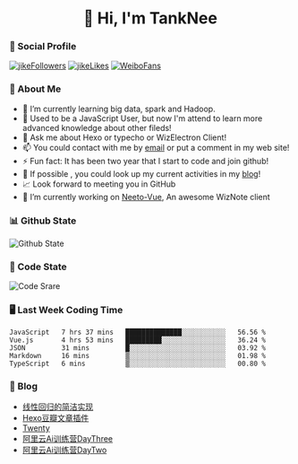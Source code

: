 
<h1 align="center">👋 Hi, I'm TankNee</h1>

### 📌 Social Profile 

[![jikeFollowers](https://img.shields.io/badge/dynamic/json?color=%23FFE411&label=JikeFollowers&query=%24.data.totalSubs&url=https%3A%2F%2Fapi.spencerwoo.com%2Fsubstats%2F%3Fsource%3DjikeFollower%26queryKey%3Dd25cf3f3-f6e6-4427-b418-51ba06cf26e9)](https://m.okjike.com)
[![jikeLikes](https://img.shields.io/badge/dynamic/json?color=%23FFE411&label=JikeLikes&query=%24.data.totalSubs&url=https%3A%2F%2Fapi.spencerwoo.com%2Fsubstats%2F%3Fsource%3DjikeLiked%26queryKey%3Dd25cf3f3-f6e6-4427-b418-51ba06cf26e9)](https://m.okjike.com)
[![WeiboFans](https://img.shields.io/badge/dynamic/json?color=%23E6162D&label=WeiboFollowers&query=%24.data.totalSubs&url=https%3A%2F%2Fapi.spencerwoo.com%2Fsubstats%2F%3Fsource%3Dweibo%26queryKey%3D5201023153)](https://www.weibo.com)

### 👦 About Me 

- 🌱 I’m currently learning big data, spark and Hadoop.
- 🤔 Used to be a JavaScript User, but now I'm attend to learn more advanced knowledge about other fileds!
- 💬 Ask me about Hexo or typecho or WizElectron Client!
- 📫 You could contact with me by [email](mailto:nee@tanknee.cn) or put a comment in my web site!
-  ⚡  Fun fact: It has been two year that I start to code and join github!
- 🎉 If possible , you could look up my current activities in my [blog](https://www.tanknee.cn)!
- 📈 Look forward to meeting you in GitHub
- 🔭 I’m currently working on [Neeto-Vue](https://github.com/TankNee/Neeto-Vue), An awesome WizNote client

### 📊 Github State

![Github State](https://github-readme-stats.vercel.app/api?username=TankNee&show_icons=true&hide_border=true)

### 📶 Code State

![Code Srare](https://github-readme-stats.vercel.app/api/top-langs/?username=TankNee&layout=compact&hide_border=true&title_color=a0a9af)

### 🖥 Last Week Coding Time

<!--START_SECTION:waka-->
```text
JavaScript   7 hrs 37 mins   ██████████████░░░░░░░░░░░   56.56 % 
Vue.js       4 hrs 53 mins   █████████░░░░░░░░░░░░░░░░   36.24 % 
JSON         31 mins         █░░░░░░░░░░░░░░░░░░░░░░░░   03.92 % 
Markdown     16 mins         ▒░░░░░░░░░░░░░░░░░░░░░░░░   01.98 % 
TypeScript   6 mins          ▒░░░░░░░░░░░░░░░░░░░░░░░░   00.80 % 
```
<!--END_SECTION:waka-->

### 📕 Blog

<!-- BLOG-POST-LIST:START -->
- [线性回归的简洁实现](https://www.tanknee.cn/2020/07/19/%E7%BA%BF%E6%80%A7%E5%9B%9E%E5%BD%92%E7%9A%84%E7%AE%80%E6%B4%81%E5%AE%9E%E7%8E%B0/)
- [Hexo豆瓣文章插件](https://www.tanknee.cn/2020/07/08/Hexo%E8%B1%86%E7%93%A3%E6%96%87%E7%AB%A0%E6%8F%92%E4%BB%B6/)
- [Twenty](https://www.tanknee.cn/2020/07/04/twenty/)
- [阿里云Ai训练营DayThree](https://www.tanknee.cn/2020/06/06/aliyunAiDayThree/)
- [阿里云Ai训练营DayTwo](https://www.tanknee.cn/2020/06/05/aliyunAiDayTwo/)
<!-- BLOG-POST-LIST:END -->
